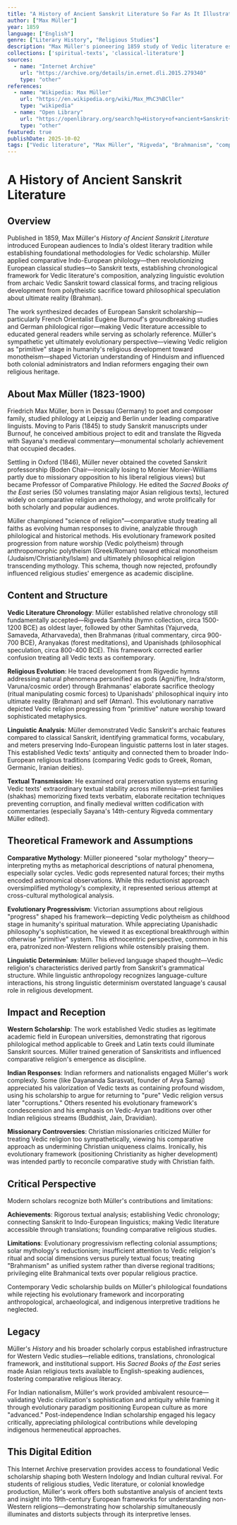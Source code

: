 ```yaml
---
title: "A History of Ancient Sanskrit Literature So Far As It Illustrates the Primitive Religion of the Brahmans"
author: ["Max Müller"]
year: 1859
language: ["English"]
genre: ["Literary History", "Religious Studies"]
description: "Max Müller's pioneering 1859 study of Vedic literature established foundational frameworks for Western Sanskrit scholarship, systematically surveying ancient texts with philological rigor and comparative mythology."
collections: ['spiritual-texts', 'classical-literature']
sources:
  - name: "Internet Archive"
    url: "https://archive.org/details/in.ernet.dli.2015.279340"
    type: "other"
references:
  - name: "Wikipedia: Max Müller"
    url: "https://en.wikipedia.org/wiki/Max_M%C3%BCller"
    type: "wikipedia"
  - name: "Open Library"
    url: "https://openlibrary.org/search?q=History+of+ancient+Sanskrit+literature%2C+so+far+as+it+illustrates+the+primitive+religion+of+the+Brahmans&mode=everything"
    type: "other"
featured: true
publishDate: 2025-10-02
tags: ["Vedic literature", "Max Müller", "Rigveda", "Brahmanism", "comparative religion", "philology", "Sanskrit studies", "Upanishads", "Vedic religion", "Indo-European studies"]
---
```


# A History of Ancient Sanskrit Literature

## Overview

Published in 1859, Max Müller's *History of Ancient Sanskrit Literature* introduced European audiences to India's oldest literary tradition while establishing foundational methodologies for Vedic scholarship. Müller applied comparative Indo-European philology—then revolutionizing European classical studies—to Sanskrit texts, establishing chronological framework for Vedic literature's composition, analyzing linguistic evolution from archaic Vedic Sanskrit toward classical forms, and tracing religious development from polytheistic sacrifice toward philosophical speculation about ultimate reality (Brahman).

The work synthesized decades of European Sanskrit scholarship—particularly French Orientalist Eugène Burnouf's groundbreaking studies and German philological rigor—making Vedic literature accessible to educated general readers while serving as scholarly reference. Müller's sympathetic yet ultimately evolutionary perspective—viewing Vedic religion as "primitive" stage in humanity's religious development toward monotheism—shaped Victorian understanding of Hinduism and influenced both colonial administrators and Indian reformers engaging their own religious heritage.

## About Max Müller (1823-1900)

Friedrich Max Müller, born in Dessau (Germany) to poet and composer family, studied philology at Leipzig and Berlin under leading comparative linguists. Moving to Paris (1845) to study Sanskrit manuscripts under Burnouf, he conceived ambitious project to edit and translate the Rigveda with Sayana's medieval commentary—monumental scholarly achievement that occupied decades.

Settling in Oxford (1846), Müller never obtained the coveted Sanskrit professorship (Boden Chair—ironically losing to Monier Monier-Williams partly due to missionary opposition to his liberal religious views) but became Professor of Comparative Philology. He edited the *Sacred Books of the East* series (50 volumes translating major Asian religious texts), lectured widely on comparative religion and mythology, and wrote prolifically for both scholarly and popular audiences.

Müller championed "science of religion"—comparative study treating all faiths as evolving human responses to divine, analyzable through philological and historical methods. His evolutionary framework posited progression from nature worship (Vedic polytheism) through anthropomorphic polytheism (Greek/Roman) toward ethical monotheism (Judaism/Christianity/Islam) and ultimately philosophical religion transcending mythology. This schema, though now rejected, profoundly influenced religious studies' emergence as academic discipline.

## Content and Structure

**Vedic Literature Chronology**: Müller established relative chronology still fundamentally accepted—Rigveda Samhita (hymn collection, circa 1500-1200 BCE) as oldest layer, followed by other Samhitas (Yajurveda, Samaveda, Atharvaveda), then Brahmanas (ritual commentary, circa 900-700 BCE), Aranyakas (forest meditations), and Upanishads (philosophical speculation, circa 800-400 BCE). This framework corrected earlier confusion treating all Vedic texts as contemporary.

**Religious Evolution**: He traced development from Rigvedic hymns addressing natural phenomena personified as gods (Agni/fire, Indra/storm, Varuna/cosmic order) through Brahmanas' elaborate sacrifice theology (ritual manipulating cosmic forces) to Upanishads' philosophical inquiry into ultimate reality (Brahman) and self (Atman). This evolutionary narrative depicted Vedic religion progressing from "primitive" nature worship toward sophisticated metaphysics.

**Linguistic Analysis**: Müller demonstrated Vedic Sanskrit's archaic features compared to classical Sanskrit, identifying grammatical forms, vocabulary, and meters preserving Indo-European linguistic patterns lost in later stages. This established Vedic texts' antiquity and connected them to broader Indo-European religious traditions (comparing Vedic gods to Greek, Roman, Germanic, Iranian deities).

**Textual Transmission**: He examined oral preservation systems ensuring Vedic texts' extraordinary textual stability across millennia—priest families (shakhas) memorizing fixed texts verbatim, elaborate recitation techniques preventing corruption, and finally medieval written codification with commentaries (especially Sayana's 14th-century Rigveda commentary Müller edited).

## Theoretical Framework and Assumptions

**Comparative Mythology**: Müller pioneered "solar mythology" theory—interpreting myths as metaphorical descriptions of natural phenomena, especially solar cycles. Vedic gods represented natural forces; their myths encoded astronomical observations. While this reductionist approach oversimplified mythology's complexity, it represented serious attempt at cross-cultural mythological analysis.

**Evolutionary Progressivism**: Victorian assumptions about religious "progress" shaped his framework—depicting Vedic polytheism as childhood stage in humanity's spiritual maturation. While appreciating Upanishadic philosophy's sophistication, he viewed it as exceptional breakthrough within otherwise "primitive" system. This ethnocentric perspective, common in his era, patronized non-Western religions while ostensibly praising them.

**Linguistic Determinism**: Müller believed language shaped thought—Vedic religion's characteristics derived partly from Sanskrit's grammatical structure. While linguistic anthropology recognizes language-culture interactions, his strong linguistic determinism overstated language's causal role in religious development.

## Impact and Reception

**Western Scholarship**: The work established Vedic studies as legitimate academic field in European universities, demonstrating that rigorous philological method applicable to Greek and Latin texts could illuminate Sanskrit sources. Müller trained generation of Sanskritists and influenced comparative religion's emergence as discipline.

**Indian Responses**: Indian reformers and nationalists engaged Müller's work complexly. Some (like Dayananda Sarasvati, founder of Arya Samaj) appreciated his valorization of Vedic texts as containing profound wisdom, using his scholarship to argue for returning to "pure" Vedic religion versus later "corruptions." Others resented his evolutionary framework's condescension and his emphasis on Vedic-Aryan traditions over other Indian religious streams (Buddhist, Jain, Dravidian).

**Missionary Controversies**: Christian missionaries criticized Müller for treating Vedic religion too sympathetically, viewing his comparative approach as undermining Christian uniqueness claims. Ironically, his evolutionary framework (positioning Christianity as higher development) was intended partly to reconcile comparative study with Christian faith.

## Critical Perspective

Modern scholars recognize both Müller's contributions and limitations:

**Achievements**: Rigorous textual analysis; establishing Vedic chronology; connecting Sanskrit to Indo-European linguistics; making Vedic literature accessible through translations; founding comparative religious studies.

**Limitations**: Evolutionary progressivism reflecting colonial assumptions; solar mythology's reductionism; insufficient attention to Vedic religion's ritual and social dimensions versus purely textual focus; treating "Brahmanism" as unified system rather than diverse regional traditions; privileging elite Brahmanical texts over popular religious practice.

Contemporary Vedic scholarship builds on Müller's philological foundations while rejecting his evolutionary framework and incorporating anthropological, archaeological, and indigenous interpretive traditions he neglected.

## Legacy

Müller's *History* and his broader scholarly corpus established infrastructure for Western Vedic studies—reliable editions, translations, chronological framework, and institutional support. His *Sacred Books of the East* series made Asian religious texts available to English-speaking audiences, fostering comparative religious literacy.

For Indian nationalism, Müller's work provided ambivalent resource—validating Vedic civilization's sophistication and antiquity while framing it through evolutionary paradigm positioning European culture as more "advanced." Post-independence Indian scholarship engaged his legacy critically, appreciating philological contributions while developing indigenous hermeneutical approaches.

## This Digital Edition

This Internet Archive preservation provides access to foundational Vedic scholarship shaping both Western Indology and Indian cultural revival. For students of religious studies, Vedic literature, or colonial knowledge production, Müller's work offers both substantive analysis of ancient texts and insight into 19th-century European frameworks for understanding non-Western religions—demonstrating how scholarship simultaneously illuminates and distorts subjects through its interpretive lenses.
